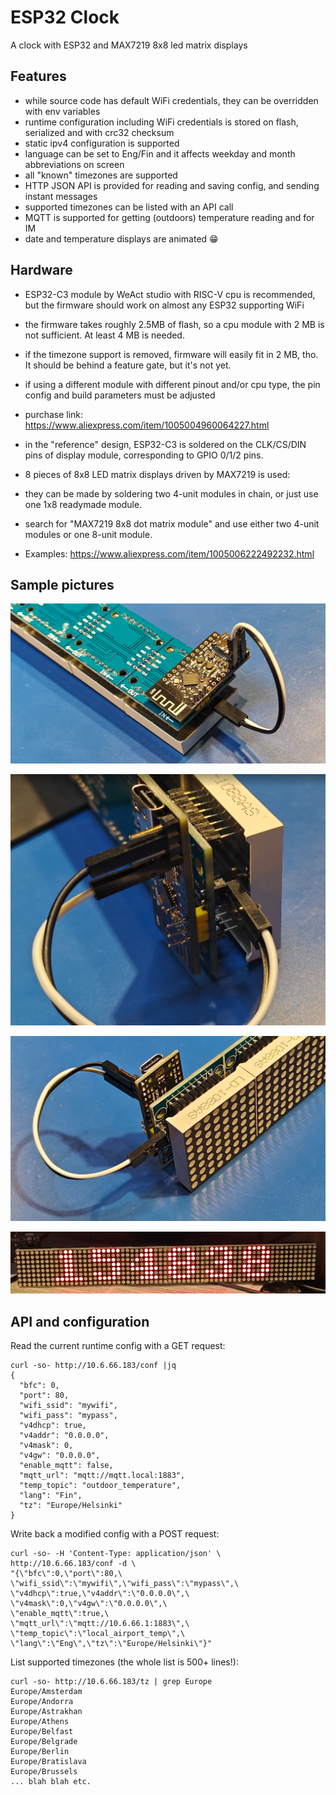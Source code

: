 # ESP32 Clock

A clock with ESP32 and MAX7219 8x8 led matrix displays

## Features

- while source code has default WiFi credentials, they can be overridden with env variables
- runtime configuration including WiFi credentials is stored on flash, serialized and with crc32 checksum
- static ipv4 configuration is supported
- language can be set to Eng/Fin and it affects weekday and month abbreviations on screen
- all "known" timezones are supported
- HTTP JSON API is provided for reading and saving config, and sending instant messages
- supported timezones can be listed with an API call
- MQTT is supported for getting (outdoors) temperature reading and for IM
- date and temperature displays are animated :grin:

## Hardware

- ESP32-C3 module by WeAct studio with RISC-V cpu is recommended, but the firmware should work on almost any ESP32 supporting WiFi
- the firmware takes roughly 2.5MB of flash, so a cpu module with 2 MB is not sufficient. At least 4 MB is needed.
- if the timezone support is removed, firmware will easily fit in 2 MB, tho. It should be behind a feature gate, but it's not yet.
- if using a different module with different pinout and/or cpu type, the pin config and build parameters must be adjusted
- purchase link: <https://www.aliexpress.com/item/1005004960064227.html>
- in the "reference" design, ESP32-C3 is soldered on the CLK/CS/DIN pins of display module, corresponding to GPIO 0/1/2 pins.
- 8 pieces of 8x8 LED matrix displays driven by MAX7219 is used:

- they can be made by soldering two 4-unit modules in chain, or just use one 1x8 readymade module.
- search for "MAX7219 8x8 dot matrix module" and use either two 4-unit modules or one 8-unit module.
- Examples: <https://www.aliexpress.com/item/1005006222492232.html>

## Sample pictures

![pic1](https://raw.githubusercontent.com/sjm42/esp32clock/master/pics/pic1.png)

![pic2](https://raw.githubusercontent.com/sjm42/esp32clock/master/pics/pic2.png)

![pic3](https://raw.githubusercontent.com/sjm42/esp32clock/master/pics/pic3.png)

![pic4](https://raw.githubusercontent.com/sjm42/esp32clock/master/pics/pic4.png)

## API and configuration

Read the current runtime config with a GET request:

```text
curl -so- http://10.6.66.183/conf |jq
{
  "bfc": 0,
  "port": 80,
  "wifi_ssid": "mywifi",
  "wifi_pass": "mypass",
  "v4dhcp": true,
  "v4addr": "0.0.0.0",
  "v4mask": 0,
  "v4gw": "0.0.0.0",
  "enable_mqtt": false,
  "mqtt_url": "mqtt://mqtt.local:1883",
  "temp_topic": "outdoor_temperature",
  "lang": "Fin",
  "tz": "Europe/Helsinki"
}
```

Write back a modified config with a POST request:

```text
curl -so- -H 'Content-Type: application/json' \
http://10.6.66.183/conf -d \
"{\"bfc\":0,\"port\":80,\
\"wifi_ssid\":\"mywifi\",\"wifi_pass\":\"mypass\",\
\"v4dhcp\":true,\"v4addr\":\"0.0.0.0\",\
\"v4mask\":0,\"v4gw\":\"0.0.0.0\",\
\"enable_mqtt\":true,\
\"mqtt_url\":\"mqtt://10.6.66.1:1883\",\
\"temp_topic\":\"local_airport_temp\",\
\"lang\":\"Eng\",\"tz\":\"Europe/Helsinki\"}"

```

List supported timezones (the whole list is 500+ lines!):

```text
curl -so- http://10.6.66.183/tz | grep Europe
Europe/Amsterdam
Europe/Andorra
Europe/Astrakhan
Europe/Athens
Europe/Belfast
Europe/Belgrade
Europe/Berlin
Europe/Bratislava
Europe/Brussels
... blah blah etc.

```
